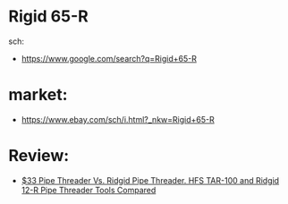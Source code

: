 # Rigid 65-R

sch:
- https://www.google.com/search?q=Rigid+65-R

# market:
- https://www.ebay.com/sch/i.html?_nkw=Rigid+65-R

# Review:
- [$33 Pipe Threader Vs. Ridgid Pipe Threader. HFS TAR-100 and Ridgid 12-R Pipe Threader Tools Compared](https://youtu.be/VNYCI8p5EJk)
